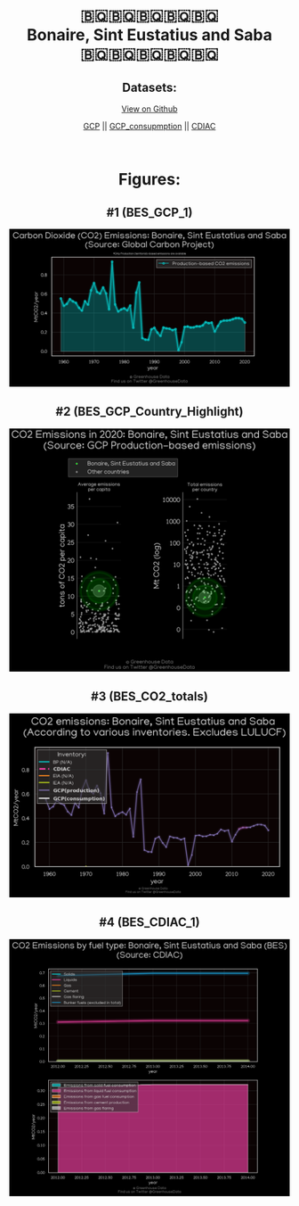 
<center>
<h1 align="center">
🇧🇶🇧🇶🇧🇶🇧🇶🇧🇶
<br>
Bonaire, Sint Eustatius and Saba
<br>
🇧🇶🇧🇶🇧🇶🇧🇶🇧🇶
</h1>
<h2>Datasets:</h2>
<p><a href="https://github.com/dquintani/GreenhouseData/tree/master/country_data/BES_Bonaire, Sint Eustatius and Saba/data">View on Github</a>
<br></p><p><a href="data/BES_GCP.csv">GCP</a> || <a href="data/BES_GCP_consupmption.csv">GCP_consupmption</a> || <a href="data/BES_CDIAC.csv">CDIAC</a></p><p><br></p>
<h1>Figures:</h1><h2>#1 (BES_GCP_1)</h2>
<p><img alt="" src="figures/BES_GCP_1.png" /></p><h2>#2 (BES_GCP_Country_Highlight)</h2>
<p><img alt="" src="figures/BES_GCP_Country_Highlight.png" /></p><h2>#3 (BES_CO2_totals)</h2>
<p><img alt="" src="figures/BES_CO2_totals.png" /></p><h2>#4 (BES_CDIAC_1)</h2>
<p><img alt="" src="figures/BES_CDIAC_1.png" /></p>